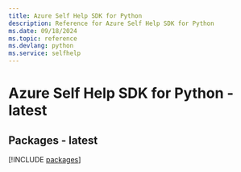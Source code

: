 ```yaml
---
title: Azure Self Help SDK for Python
description: Reference for Azure Self Help SDK for Python
ms.date: 09/18/2024
ms.topic: reference
ms.devlang: python
ms.service: selfhelp
---
```

# Azure Self Help SDK for Python - latest
## Packages - latest
[!INCLUDE [packages](self-help-index.md)]